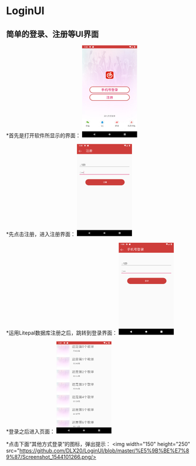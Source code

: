 # LoginUI

简单的登录、注册等UI界面 
-----------------------------------

*首先是打开软件所显示的界面：
<img width="150" height="250" src="https://github.com/DLX20/LoginUI/blob/master/%E5%9B%BE%E7%89%87/Screenshot_1544101355.png"/>

*先点击注册，进入注册界面：
<img width="150" height="250" src="https://github.com/DLX20/LoginUI/blob/master/%E5%9B%BE%E7%89%87/Screenshot_1544101212.png"/>

*运用Litepal数据库注册之后，跳转到登录界面：
<img width="150" height="250" src="https://github.com/DLX20/LoginUI/blob/master/%E5%9B%BE%E7%89%87/Screenshot_1544101258.png"/>

*登录之后进入页面：
<img width="150" height="250" src="https://github.com/DLX20/LoginUI/blob/master/%E5%9B%BE%E7%89%87/Screenshot_1544101266.png"/>

*点击下面“其他方式登录”的图标，弹出提示：
<img width="150" height="250" src="https://github.com/DLX20/LoginUI/blob/master/%E5%9B%BE%E7%89%87/Screenshot_1544101266.png/>


